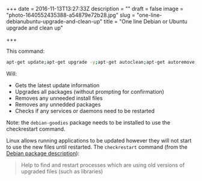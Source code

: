 +++
date = 2016-11-13T13:27:33Z
description = ""
draft = false
image = "photo-1640552435388-a54879e72b28.jpg"
slug = "one-line-debianubuntu-upgrade-and-clean-up"
title = "One line Debian or Ubuntu upgrade and clean up"

+++

This command:

```bash
apt-get update;apt-get upgrade -y;apt-get autoclean;apt-get autoremove;checkrestart
```

Will:

*   Gets the latest update information
*   Upgrades all packages (without prompting for confirmation)
*   Removes any unneeded install files
*   Removes any unnedded packages
*   Checks if any services or daemons need to be restarted

Note: the ```debian-goodies``` package needs to be installed to use the checkrestart command.

Linux allows running applications to be updated however they will not start to use the new files until restarted. The ```checkrestart``` command (from the [Debian package description](https://packages.debian.org/wheezy/debian-goodies)):

> Help to find and restart processes which are using old versions of upgraded files (such as libraries)